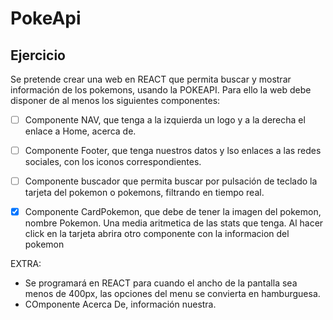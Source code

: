# PokeApi
## Ejercicio
Se pretende crear una web en REACT que permita buscar y mostrar información de los pokemons, usando la POKEAPI. Para ello la web debe disponer de al menos los siguientes componentes:
- [ ] Componente NAV, que tenga a la izquierda un logo y a la derecha el enlace a Home, acerca de.
- [ ] Componente Footer, que tenga nuestros datos y lso enlaces a las redes sociales, con los iconos correspondientes.
- [ ] Componente buscador que permita buscar por pulsación de teclado la tarjeta del pokemon o pokemons, filtrando en tiempo real.
- [x] Componente CardPokemon, que debe de tener la imagen del pokemon, nombre Pokemon.  Una media aritmetica de las stats que tenga. Al hacer click en la tarjeta abrira otro componente con la informacion del pokemon


EXTRA:

- Se programará en REACT para cuando el ancho de la pantalla sea menos de 400px, las opciones del menu se convierta en hamburguesa.
- COmponente Acerca De, información nuestra.

